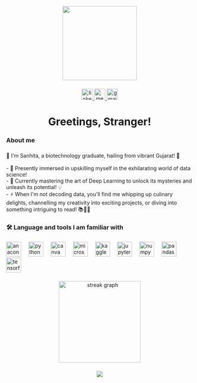 <div align="center">
  <img height="200" src="https://media.licdn.com/dms/image/D4D16AQGMatvUHrPUFA/profile-displaybackgroundimage-shrink_350_1400/0/1687020080975?e=1720051200&v=beta&t=6oLIsK5STClVXzpsPz4mAQpGlptFpBjPITZAYnSQ8As"  />
</div>

###

<div align="center">
  <a href="https://www.linkedin.com/in/sanhitasaxena/" target="_blank">
    <img src="https://img.shields.io/static/v1?message=LinkedIn&logo=linkedin&label=&color=black&logoColor=&labelColor=&style=for-the-badge" height="30" alt="linkedin logo"  />
  </a>
  <a href="https://medium.com/@sanhitasaxena" target="_blank">
    <img src="https://img.shields.io/static/v1?message=Medium&logo=medium&label=&color=black&logoColor=white&labelColor=&style=for-the-badge" height="30" alt="medium logo"  />
  </a>
  <a href="https://mail.google.com/mail/u/?authuser=sanhitasaxena@gmail.com" target="_blank">
    <img src="https://img.shields.io/static/v1?message=Gmail&logo=gmail&label=&color=black&logoColor=white&labelColor=&style=for-the-badge" height="30" alt="gmail logo"  />
  </a>
</div>

###

<h1 align="center">Greetings, Stranger!</h1>

###

<h3 align="left">About me</h3>

###

<p align="left">🌟 I'm Sanhita, a biotechnology graduate, hailing from vibrant Gujarat! 🌟<br><br>- 🚀 Presently immersed in upskilling myself in the exhilarating world of data science!<br>- 📖 Currently mastering the art of Deep Learning to unlock its mysteries and unleash its potential! 💡<br>- ⚡️ When I'm not decoding data, you'll find me whipping up culinary delights, channelling my creativity into exciting projects, or diving into something intriguing to read! 📚🎨🍜</p>

###

<h3 align="left">🛠 Language and tools I am familiar with</h3>

###

<div align="left">
  <img src="https://cdn.jsdelivr.net/gh/devicons/devicon/icons/anaconda/anaconda-original.svg" height="40" alt="anaconda logo"  />
  <img width="12" />
  <img src="https://cdn.jsdelivr.net/gh/devicons/devicon/icons/python/python-original.svg" height="40" alt="python logo"  />
  <img width="12" />
  <img src="https://cdn.jsdelivr.net/gh/devicons/devicon/icons/canva/canva-original.svg" height="40" alt="canva logo"  />
  <img width="12" />
  <img src="https://cdn.jsdelivr.net/gh/devicons/devicon/icons/microsoftsqlserver/microsoftsqlserver-plain.svg" height="40" alt="microsoftsqlserver logo"  />
  <img width="12" />
  <img src="https://cdn.jsdelivr.net/gh/devicons/devicon/icons/kaggle/kaggle-original.svg" height="40" alt="kaggle logo"  />
  <img width="12" />
  <img src="https://cdn.jsdelivr.net/gh/devicons/devicon/icons/jupyter/jupyter-original.svg" height="40" alt="jupyter logo"  />
  <img width="12" />
  <img src="https://cdn.jsdelivr.net/gh/devicons/devicon/icons/numpy/numpy-original.svg" height="40" alt="numpy logo"  />
  <img width="12" />
  <img src="https://cdn.jsdelivr.net/gh/devicons/devicon/icons/pandas/pandas-original.svg" height="40" alt="pandas logo"  />
  <img width="12" />
  <img src="https://cdn.jsdelivr.net/gh/devicons/devicon/icons/tensorflow/tensorflow-original.svg" height="40" alt="tensorflow logo"  />
</div>

###

<div align="center">
  <img src="https://streak-stats.demolab.com?user=sanhiitaa&locale=en&mode=daily&theme=dark&hide_border=false&border_radius=5&order=3" height="220" alt="streak graph"  />
</div>

###

<div align="center">
  <img src="https://profile-counter.glitch.me/sanhiitaa/count.svg?"  />
</div>

###
